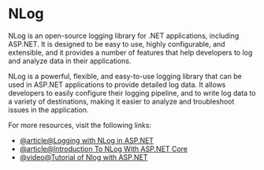 # NLog

NLog is an open-source logging library for .NET applications, including ASP.NET. It is designed to be easy to use, highly configurable, and extensible, and it provides a number of features that help developers to log and analyze data in their applications.

NLog is a powerful, flexible, and easy-to-use logging library that can be used in ASP.NET applications to provide detailed log data. It allows developers to easily configure their logging pipeline, and to write log data to a variety of destinations, making it easier to analyze and troubleshoot issues in the application.

For more resources, visit the following links:

- [@article@Logging with NLog in ASP.NET](https://codewithmukesh.com/blog/logging-with-nlog-in-aspnet-core/)
- [@article@Introduction To NLog With ASP.NET Core](https://www.c-sharpcorner.com/article/introduction-to-nlog-with-asp-net-core2/)
- [@video@Tutorial of Nlog with ASP.NET](https://www.youtube.com/watch?v=PnlxRmHg0lU)
